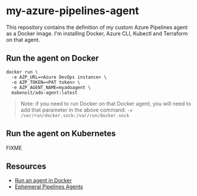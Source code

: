 # my-azure-pipelines-agent

This repository contains the definition of my custom Azure Pipelines agent as a Docker image.
I'm installing Docker, Azure CLI, Kubectl and Terraform on that agent.

## Run the agent on Docker

```
docker run \
  -e AZP_URL=<Azure DevOps instance> \
  -e AZP_TOKEN=<PAT token> \
  -e AZP_AGENT_NAME=myadoagent \
  mabenoit/ado-agent:latest
```

> Note: if you need to run Docker on that Docker agent, you will need to add that parameter in the above command: `-v /var/run/docker.sock:/var/run/docker.sock`

## Run the agent on Kubernetes

FIXME

## Resources

- [Run an agent in Docker](https://docs.microsoft.com/azure/devops/pipelines/agents/docker)
- [Ephemeral Pipelines Agents](https://github.com/microsoft/azure-pipelines-ephemeral-agents)
